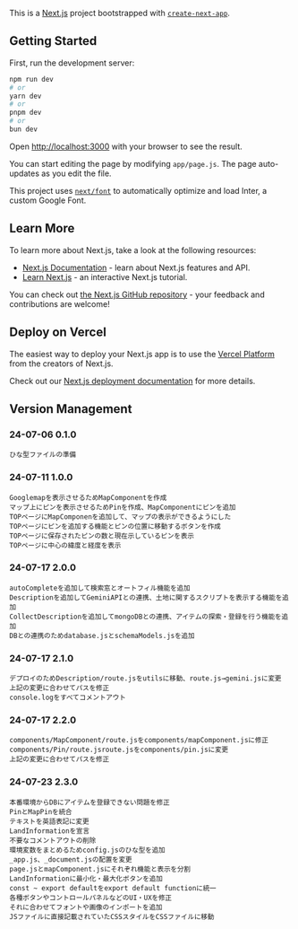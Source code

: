 This is a [Next.js](https://nextjs.org/) project bootstrapped with [`create-next-app`](https://github.com/vercel/next.js/tree/canary/packages/create-next-app).

## Getting Started

First, run the development server:

```bash
npm run dev
# or
yarn dev
# or
pnpm dev
# or
bun dev
```

Open [http://localhost:3000](http://localhost:3000) with your browser to see the result.

You can start editing the page by modifying `app/page.js`. The page auto-updates as you edit the file.

This project uses [`next/font`](https://nextjs.org/docs/basic-features/font-optimization) to automatically optimize and load Inter, a custom Google Font.

## Learn More

To learn more about Next.js, take a look at the following resources:

- [Next.js Documentation](https://nextjs.org/docs) - learn about Next.js features and API.
- [Learn Next.js](https://nextjs.org/learn) - an interactive Next.js tutorial.

You can check out [the Next.js GitHub repository](https://github.com/vercel/next.js/) - your feedback and contributions are welcome!

## Deploy on Vercel

The easiest way to deploy your Next.js app is to use the [Vercel Platform](https://vercel.com/new?utm_medium=default-template&filter=next.js&utm_source=create-next-app&utm_campaign=create-next-app-readme) from the creators of Next.js.

Check out our [Next.js deployment documentation](https://nextjs.org/docs/deployment) for more details.

## Version Management

### 24-07-06    0.1.0
    ひな型ファイルの準備

### 24-07-11    1.0.0
    Googlemapを表示させるためMapComponentを作成
    マップ上にピンを表示させるためPinを作成、MapComponentにピンを追加
    TOPページにMapComponenを追加して、マップの表示ができるようにした
    TOPページにピンを追加する機能とピンの位置に移動するボタンを作成
    TOPページに保存されたピンの数と現在示しているピンを表示
    TOPページに中心の緯度と経度を表示

### 24-07-17    2.0.0
    autoCompleteを追加して検索窓とオートフィル機能を追加
    Descriptionを追加してGeminiAPIとの連携、土地に関するスクリプトを表示する機能を追加
    CollectDescriptionを追加してmongoDBとの連携、アイテムの探索・登録を行う機能を追加
    DBとの連携のためdatabase.jsとschemaModels.jsを追加

### 24-07-17    2.1.0
    デプロイのためDescription/route.jsをutilsに移動、route.js→gemini.jsに変更
    上記の変更に合わせてパスを修正
    console.logをすべてコメントアウト

### 24-07-17    2.2.0
    components/MapComponent/route.jsをcomponents/mapComponent.jsに修正
    components/Pin/route.jsroute.jsをcomponents/pin.jsに変更
    上記の変更に合わせてパスを修正

### 24-07-23    2.3.0
    本番環境からDBにアイテムを登録できない問題を修正
    PinとMapPinを統合
    テキストを英語表記に変更
    LandInformationを宣言
    不要なコメントアウトの削除
    環境変数をまとめるためconfig.jsのひな型を追加
    _app.js、_document.jsの配置を変更
    page.jsとmapComponent.jsにそれぞれ機能と表示を分割
    LandInformationに最小化・最大化ボタンを追加
    const ~ export defaultをexport default functionに統一
    各種ボタンやコントロールパネルなどのUI・UXを修正
    それに合わせてフォントや画像のインポートを追加
    JSファイルに直接記載されていたCSSスタイルをCSSファイルに移動
